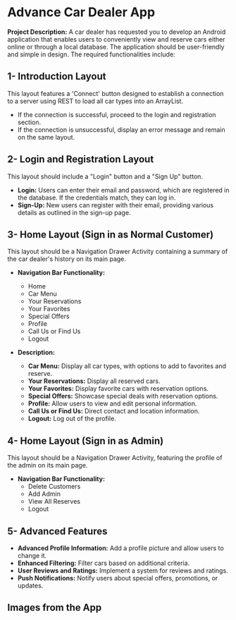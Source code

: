 # **Advance Car Dealer App**

**Project Description:** 
A car dealer has requested you to develop an Android application that enables users to conveniently view and reserve cars either online or through a local database. The application should be user-friendly and simple in design. The required functionalities include:

## **1- Introduction Layout**
   This layout features a 'Connect' button designed to establish a connection to a server using REST to load all car types into an ArrayList.
   - If the connection is successful, proceed to the login and registration section.
   - If the connection is unsuccessful, display an error message and remain on the same layout.

## **2- Login and Registration Layout**

   This layout should include a "Login" button and a "Sign Up" button.
    
   - **Login:** Users can enter their email and password, which are registered in the database. If the credentials match, they can log in.
   - **Sign-Up:** New users can register with their email, providing various details as outlined in the sign-up page.

## **3- Home Layout (Sign in as Normal Customer)**
   This layout should be a Navigation Drawer Activity containing a summary of the car dealer's history on its main page.

   - **Navigation Bar Functionality:**
     - Home
     - Car Menu
     - Your Reservations
     - Your Favorites
     - Special Offers
     - Profile
     - Call Us or Find Us
     - Logout

   - **Description:**
     - **Car Menu:** Display all car types, with options to add to favorites and reserve.
     - **Your Reservations:** Display all reserved cars.
     - **Your Favorites:** Display favorite cars with reservation options.
     - **Special Offers:** Showcase special deals with reservation options.
     - **Profile:** Allow users to view and edit personal information.
     - **Call Us or Find Us:** Direct contact and location information.
     - **Logout:** Log out of the profile.

## **4- Home Layout (Sign in as Admin)**
   This layout should be a Navigation Drawer Activity, featuring the profile of the admin on its main page.

   - **Navigation Bar Functionality:**
     - Delete Customers
     - Add Admin
     - View All Reserves
     - Logout

## **5- Advanced Features**
   
   - **Advanced Profile Information:** Add a profile picture and allow users to change it.
   - **Enhanced Filtering:** Filter cars based on additional criteria.
   - **User Reviews and Ratings:** Implement a system for reviews and ratings.
   - **Push Notifications:** Notify users about special offers, promotions, or updates.

## **Images from the App**

